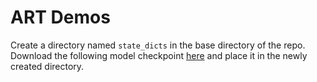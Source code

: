 # ART Demos

Create a directory named `state_dicts` in the base directory of the repo. Download the following model checkpoint [here](https://ibm.box.com/s/kr6x3tphxfj5rdv353jyywyorqiomp3k) and place it in the newly created directory.
